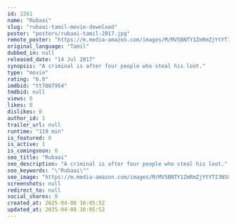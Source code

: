 ```yaml
---
id: 2261
name: "Rubaai"
slug: "rubaai-tamil-movie-download"
poster: "posters/rubaai-tamil-2017.jpg"
remote_poster: "https://m.media-amazon.com/images/M/MV5BNTY1ZmRmZjYtYTI3NS00MzVjLWE3YTMtZWM4N2UwYmYxZGRlXkEyXkFqcGc@._V1_SX300.jpg"
original_language: "Tamil"
dubbed_in: null
released_date: "14 Jul 2017"
synopsis: "A criminal is after four people who steal his loot."
type: "movie"
rating: "6.0"
imdbid: "tt7087954"
tmdbid: null
views: 0
likes: 0
dislikes: 0
author_id: 1
trailer_url: null
runtime: "119 min"
is_featured: 0
is_active: 1
is_comingsoon: 0
seo_title: "Rubaai"
seo_description: "A criminal is after four people who steal his loot."
seo_keywords: "\"Rubaai\""
seo_image: "https://m.media-amazon.com/images/M/MV5BNTY1ZmRmZjYtYTI3NS00MzVjLWE3YTMtZWM4N2UwYmYxZGRlXkEyXkFqcGc@._V1_SX300.jpg"
screenshots: null
redirect_to: null
social_shares: 0
created_at: 2025-04-08 16:05:52
updated_at: 2025-04-08 16:05:52
---
```


